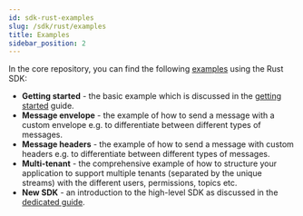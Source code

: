 ```yaml
---
id: sdk-rust-examples
slug: /sdk/rust/examples
title: Examples
sidebar_position: 2
---
```


In the core repository, you can find the following [examples](https://github.com/apache/iggy/tree/master/core/examples/src) using the Rust SDK:

- **Getting started** - the basic example which is discussed in the [getting started](/introduction/getting-started) guide.
- **Message envelope** - the example of how to send a message with a custom envelope e.g. to differentiate between different types of messages.
- **Message headers** - the example of how to send a message with custom headers e.g. to differentiate between different types of messages.
- **Multi-tenant** - the comprehensive example of how to structure your application to support multiple tenants (separated by the unique streams) with the different users, permissions, topics etc.
- **New SDK** - an introduction to the high-level SDK as discussed in the [dedicated guide](/introduction/high-level-sdk).
